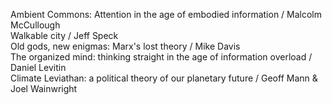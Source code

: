 Ambient Commons: Attention in the age of embodied information / Malcolm McCullough  
Walkable city / Jeff Speck  
Old gods, new enigmas: Marx's lost theory / Mike Davis  
The organized mind: thinking straight in the age of information overload / Daniel Levitin  
Climate Leviathan: a political theory of our planetary future / Geoff Mann & Joel Wainwright
